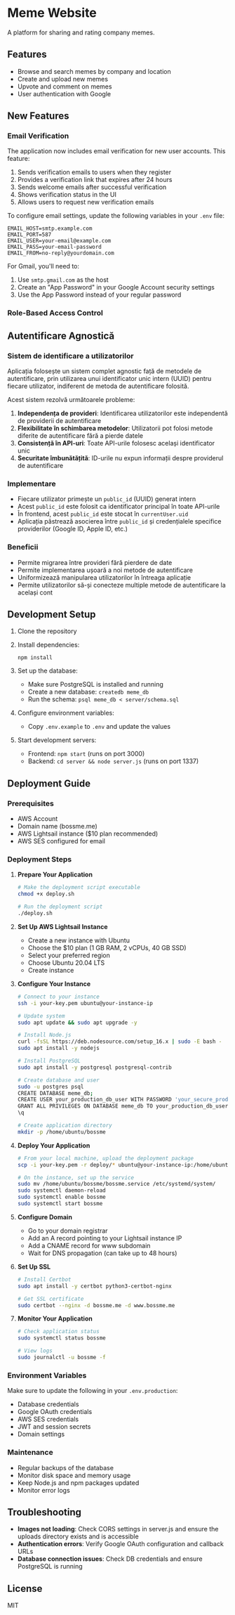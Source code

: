# Meme Website

A platform for sharing and rating company memes.

## Features

- Browse and search memes by company and location
- Create and upload new memes
- Upvote and comment on memes
- User authentication with Google

## New Features

### Email Verification

The application now includes email verification for new user accounts. This feature:

1. Sends verification emails to users when they register
2. Provides a verification link that expires after 24 hours
3. Sends welcome emails after successful verification
4. Shows verification status in the UI
5. Allows users to request new verification emails

To configure email settings, update the following variables in your `.env` file:

```
EMAIL_HOST=smtp.example.com
EMAIL_PORT=587
EMAIL_USER=your-email@example.com
EMAIL_PASS=your-email-password
EMAIL_FROM=no-reply@yourdomain.com
```

For Gmail, you'll need to:
1. Use `smtp.gmail.com` as the host
2. Create an "App Password" in your Google Account security settings
3. Use the App Password instead of your regular password

### Role-Based Access Control

## Autentificare Agnostică

### Sistem de identificare a utilizatorilor

Aplicația folosește un sistem complet agnostic față de metodele de autentificare, prin utilizarea unui identificator unic intern (UUID) pentru fiecare utilizator, indiferent de metoda de autentificare folosită.

Acest sistem rezolvă următoarele probleme:

1. **Independența de provideri**: Identificarea utilizatorilor este independentă de providerii de autentificare
2. **Flexibilitate în schimbarea metodelor**: Utilizatorii pot folosi metode diferite de autentificare fără a pierde datele
3. **Consistență în API-uri**: Toate API-urile folosesc același identificator unic
4. **Securitate îmbunătățită**: ID-urile nu expun informații despre providerul de autentificare

### Implementare

- Fiecare utilizator primește un `public_id` (UUID) generat intern 
- Acest `public_id` este folosit ca identificator principal în toate API-urile
- În frontend, acest `public_id` este stocat în `currentUser.uid`
- Aplicația păstrează asocierea între `public_id` și credențialele specifice providerilor (Google ID, Apple ID, etc.)

### Beneficii

- Permite migrarea între provideri fără pierdere de date
- Permite implementarea ușoară a noi metode de autentificare
- Uniformizează manipularea utilizatorilor în întreaga aplicație
- Permite utilizatorilor să-și conecteze multiple metode de autentificare la același cont

## Development Setup

1. Clone the repository
2. Install dependencies:
   ```
   npm install
   ```
   
3. Set up the database:
   - Make sure PostgreSQL is installed and running
   - Create a new database: `createdb meme_db`
   - Run the schema: `psql meme_db < server/schema.sql`
   
4. Configure environment variables:
   - Copy `.env.example` to `.env` and update the values

5. Start development servers:
   - Frontend: `npm start` (runs on port 3000)
   - Backend: `cd server && node server.js` (runs on port 1337)

## Deployment Guide

### Prerequisites
- AWS Account
- Domain name (bossme.me)
- AWS Lightsail instance ($10 plan recommended)
- AWS SES configured for email

### Deployment Steps

1. **Prepare Your Application**
   ```bash
   # Make the deployment script executable
   chmod +x deploy.sh
   
   # Run the deployment script
   ./deploy.sh
   ```

2. **Set Up AWS Lightsail Instance**
   - Create a new instance with Ubuntu
   - Choose the $10 plan (1 GB RAM, 2 vCPUs, 40 GB SSD)
   - Select your preferred region
   - Choose Ubuntu 20.04 LTS
   - Create instance

3. **Configure Your Instance**
   ```bash
   # Connect to your instance
   ssh -i your-key.pem ubuntu@your-instance-ip

   # Update system
   sudo apt update && sudo apt upgrade -y

   # Install Node.js
   curl -fsSL https://deb.nodesource.com/setup_16.x | sudo -E bash -
   sudo apt install -y nodejs

   # Install PostgreSQL
   sudo apt install -y postgresql postgresql-contrib

   # Create database and user
   sudo -u postgres psql
   CREATE DATABASE meme_db;
   CREATE USER your_production_db_user WITH PASSWORD 'your_secure_production_password';
   GRANT ALL PRIVILEGES ON DATABASE meme_db TO your_production_db_user;
   \q

   # Create application directory
   mkdir -p /home/ubuntu/bossme
   ```

4. **Deploy Your Application**
   ```bash
   # From your local machine, upload the deployment package
   scp -i your-key.pem -r deploy/* ubuntu@your-instance-ip:/home/ubuntu/bossme/

   # On the instance, set up the service
   sudo mv /home/ubuntu/bossme/bossme.service /etc/systemd/system/
   sudo systemctl daemon-reload
   sudo systemctl enable bossme
   sudo systemctl start bossme
   ```

5. **Configure Domain**
   - Go to your domain registrar
   - Add an A record pointing to your Lightsail instance IP
   - Add a CNAME record for www subdomain
   - Wait for DNS propagation (can take up to 48 hours)

6. **Set Up SSL**
   ```bash
   # Install Certbot
   sudo apt install -y certbot python3-certbot-nginx

   # Get SSL certificate
   sudo certbot --nginx -d bossme.me -d www.bossme.me
   ```

7. **Monitor Your Application**
   ```bash
   # Check application status
   sudo systemctl status bossme

   # View logs
   sudo journalctl -u bossme -f
   ```

### Environment Variables
Make sure to update the following in your `.env.production`:
- Database credentials
- Google OAuth credentials
- AWS SES credentials
- JWT and session secrets
- Domain settings

### Maintenance
- Regular backups of the database
- Monitor disk space and memory usage
- Keep Node.js and npm packages updated
- Monitor error logs

## Troubleshooting

- **Images not loading**: Check CORS settings in server.js and ensure the uploads directory exists and is accessible
- **Authentication errors**: Verify Google OAuth configuration and callback URLs
- **Database connection issues**: Check DB credentials and ensure PostgreSQL is running

## License

MIT
